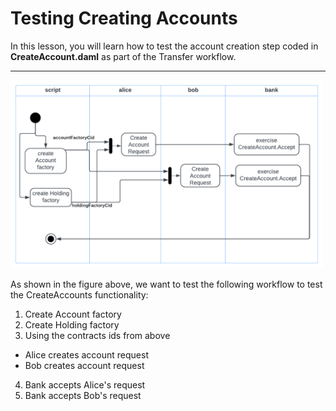 # Testing Creating Accounts

In this lesson, you will learn how to test the account creation step coded in **CreateAccount.daml** as part of the Transfer workflow. 

----------

<img src="../Images/DF-Diagram12-TestCreateAccount.png" width=500>

As shown in the figure above, we want to test the following workflow to test the CreateAccounts functionality: 

1. Create Account factory
2. Create Holding factory
3. Using the contracts ids from above
- Alice creates account request
- Bob creates account request
4. Bank accepts Alice's request
5. Bank accepts Bob's request

